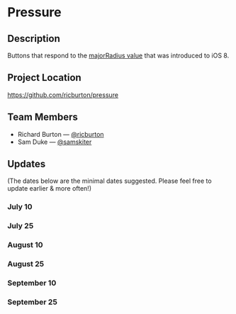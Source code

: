 # Pressure

## Description

Buttons that respond to the [majorRadius value](https://developer.apple.com/library/prerelease/ios/documentation/UIKit/Reference/UITouch_Class/index.html#//apple_ref/occ/instp/UITouch/majorRadius) that was introduced to iOS 8.

## Project Location

https://github.com/ricburton/pressure

## Team Members

- Richard Burton — [@ricburton](https://github.com/ricburton)
- Sam Duke — [@samskiter](https://github.com/samskiter)

## Updates

(The dates below are the minimal dates suggested. Please feel free to update earlier & more often!)

### July 10

### July 25

### August 10

### August 25

### September 10

### September 25
